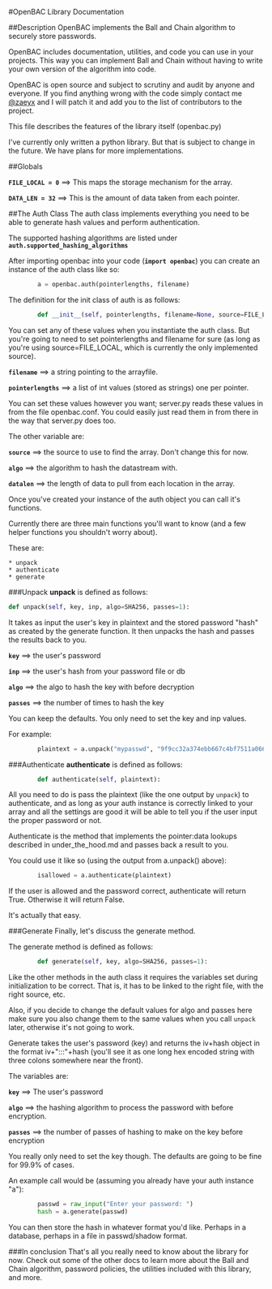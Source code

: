 #OpenBAC Library Documentation

##Description
OpenBAC implements the Ball and Chain algorithm to securely store passwords.

OpenBAC includes documentation, utilities, and code you can use in your projects.  This way you can implement Ball and Chain without having to write your own version of the algorithm into code.

OpenBAC is open source and subject to scrutiny and audit by anyone and everyone.  If you find anything wrong with the code simply contact me [@zaeyx](https://twitter.com/zaeyx) and I will patch it and add you to the list of contributors to the project.

This file describes the features of the library itself (openbac.py)

I've currently only written a python library.  But that is subject to change in the future.  We have plans for more implementations.

##Globals

**`FILE_LOCAL = 0`** ==> This maps the storage mechanism for the array.

**`DATA_LEN = 32`** ==> This is the amount of data taken from each pointer.

##The Auth Class
The auth class implements everything you need to be able to generate hash values and perform authentication.

The supported hashing algorithms are listed under **`auth.supported_hashing_algorithms`**

After importing openbac into your code (**`import openbac`**) you can create an instance of the auth class like so:

```python 
		a = openbac.auth(pointerlengths, filename)
```

The definition for the init class of auth is as follows:

```python
		def __init__(self, pointerlengths, filename=None, source=FILE_LOCAL, algo=SHA256, datalen=DATA_LEN):
```

You can set any of these values when you instantiate the auth class.  But you're going to need to set pointerlengths and filename for sure (as long as you're using source=FILE_LOCAL, which is currently the only implemented source).

**`filename`** ==> a string pointing to the arrayfile.

**`pointerlengths`** ==> a list of int values (stored as strings) one per pointer.

You can set these values however you want;  server.py reads these values in from the file openbac.conf.  You could easily just read them in from there in the way that server.py does too.

The other variable are:

**`source`** ==> the source to use to find the array. Don't change this for now.

**`algo`** ==> the algorithm to hash the datastream with.

**`datalen`** ==> the length of data to pull from each location in the array.

Once you've created your instance of the auth object you can call it's functions.

Currently there are three main functions you'll want to know (and a few helper functions you shouldn't worry about).

These are:

	* unpack
	* authenticate
	* generate


###Unpack
**unpack** is defined as follows:

```python
def unpack(self, key, inp, algo=SHA256, passes=1):
```

It takes as input the user's key in plaintext and the stored password "hash" as created by the generate function.  It then unpacks the hash and passes the results back to you.

**`key`** ==> the user's password

**`inp`** ==> the user's hash from your password file or db

**`algo`** ==> the algo to hash the key with before decryption

**`passes`** ==> the number of times to hash the key

You can keep the defaults.  You only need to set the key and inp values.

For example:

```python
		plaintext = a.unpack("mypasswd", "9f9cc32a374ebb667c4bf7511a066f5d:::4a093032185582e225314bb69e5683f1e7d478d64280b0418e05447600be87dc1557dfd970bfff01427f30583ccc")
```

###Authenticate
**authenticate** is defined as follows:

```python
		def authenticate(self, plaintext):
```

All you need to do is pass the plaintext (like the one output by `unpack`) to authenticate, and as long as your auth instance is correctly linked to your array and all the settings are good it will be able to tell you if the user input the proper password or not.

Authenticate is the method that implements the pointer:data lookups described in under_the_hood.md and passes back a result to you.

You could use it like so (using the output from a.unpack() above):

```python
		isallowed = a.authenticate(plaintext)
```

If the user is allowed and the password correct, authenticate will return True.  Otherwise it will return False.

It's actually that easy.


###Generate
Finally, let's discuss the generate method.

The generate method is defined as follows:

```python
		def generate(self, key, algo=SHA256, passes=1):
```

Like the other methods in the auth class it requires the variables set during initialization to be correct.  That is, it has to be linked to the right file, with the right source, etc.

Also, if you decide to change the default values for algo and passes here make sure you also change them to the same values when you call `unpack` later, otherwise it's not going to work.

Generate takes the user's password (key) and returns the iv+hash object in the format iv+":::"+hash (you'll see it as one long hex encoded string with three colons somewhere near the front).

The variables are:

**`key`** ==> The user's password

**`algo`** ==> the hashing algorithm to process the password with before encryption.

**`passes`** ==> the number of passes of hashing to make on the key before encryption


You really only need to set the key though.  The defaults are going to be fine for 99.9% of cases.

An example call would be (assuming you already have your auth instance "a"):

```python
		passwd = raw_input("Enter your password: ")
		hash = a.generate(passwd)
```

You can then store the hash in whatever format you'd like.  Perhaps in a database, perhaps in a file in passwd/shadow format.

###In conclusion
That's all you really need to know about the library for now.  Check out some of the other docs to learn more about the Ball and Chain algorithm, password policies, the utilities included with this library, and more.
